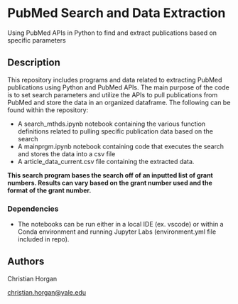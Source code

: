 # PubMed Search and Data Extraction

Using PubMed APIs in Python to find and extract publications based on specific parameters

## Description

This repository includes programs and data related to extracting PubMed publications using Python and PubMed APIs. The main purpose of the code is to set search parameters and utilize the APIs to pull publications from PubMed and store the data in an
organized dataframe. The following can be found within the repository:
  * A search_mthds.ipynb notebook containing the various function definitions related to pulling specific publication data based on the search
  * A mainprgm.ipynb notebook containing code that executes the search and stores the data into a csv file
  * A article_data_current.csv file containing the extracted data.

**This search program bases the search off of an inputted list of grant numbers. Results can vary based on the grant number used and the format of the grant number.**


### Dependencies

* The notebooks can be run either in a local IDE (ex. vscode) or within a Conda environment and running Jupyter Labs (environment.yml file included in repo).
  

## Authors

Christian Horgan


christian.horgan@yale.edu
